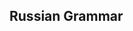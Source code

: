 ## Russian Grammar

<!--
This file will have just the introduction to Russian grammar as well as a few set of guide for beginners in Russian

-->
